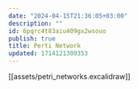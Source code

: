 ```yaml
---
date: "2024-04-15T21:36:05+03:00"
description: ""
id: 6pqrc4t83aiu409gx2wsouo
publish: true
title: Perti Network
updated: 1714121309353
---
```


[[assets/petri_networks.excalidraw]]
